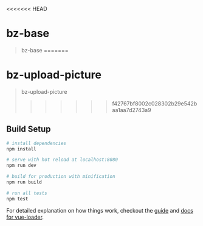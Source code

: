 <<<<<<< HEAD
# bz-base

> bz-base
=======
# bz-upload-picture

> bz-upload-picture
>>>>>>> f42767bf8002c028302b29e542baa1aa7d2743a9

## Build Setup

``` bash
# install dependencies
npm install

# serve with hot reload at localhost:8080
npm run dev

# build for production with minification
npm run build

# run all tests
npm test
```

For detailed explanation on how things work, checkout the [guide](http://vuejs-templates.github.io/webpack/) and [docs for vue-loader](http://vuejs.github.io/vue-loader).
